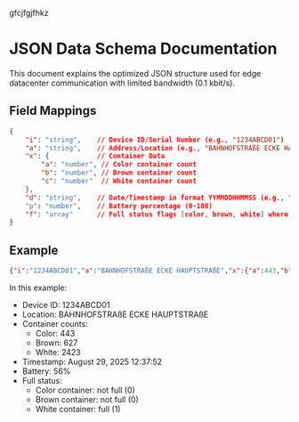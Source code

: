 gfcjfgjfhkz

# JSON Data Schema Documentation

This document explains the optimized JSON structure used for edge datacenter communication with limited bandwidth (0.1 kbit/s).

## Field Mappings

```json
{
    "i": "string",    // Device ID/Serial Number (e.g., "1234ABCD01")
    "a": "string",    // Address/Location (e.g., "BAHNHOFSTRAßE ECKE HAUPTSTRAßE")
    "x": {            // Container Data
        "a": "number", // Color container count
        "b": "number", // Brown container count
        "c": "number"  // White container count
    },
    "d": "string",    // Date/Timestamp in format YYMMDDHHMMSS (e.g., "250829123752" = 2025-08-29 12:37:52)
    "p": "number",    // Battery percentage (0-100)
    "f": "array"      // Full status flags [color, brown, white] where 0=false, 1=true
}
```

## Example
```json
{"i":"1234ABCD01","a":"BAHNHOFSTRAßE ECKE HAUPTSTRAßE","x":{"a":443,"b":627,"c":2423},"d":"250829123752","p":56,"f":[0,0,1]}
```

In this example:
- Device ID: 1234ABCD01
- Location: BAHNHOFSTRAßE ECKE HAUPTSTRAßE
- Container counts:
  - Color: 443
  - Brown: 627
  - White: 2423
- Timestamp: August 29, 2025 12:37:52
- Battery: 56%
- Full status:
  - Color container: not full (0)
  - Brown container: not full (0)
  - White container: full (1)
